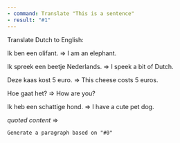 ```yaml
---
- command: Translate "This is a sentence"
- result: "#1"
---
```


Translate Dutch to English:

Ik ben een olifant. => I am an elephant.

Ik spreek een beetje Nederlands. => I speek a bit of Dutch.

Deze kaas kost 5 euro. => This cheese costs 5 euros.

Hoe gaat het? => How are you?

Ik heb een schattige hond. => I have a cute pet dog.

*quoted content* =>

```dual
Generate a paragraph based on "#0"
```
